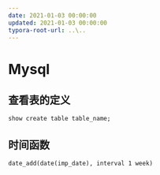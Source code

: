 ```yaml
---
date: 2021-01-03 00:00:00
updated: 2021-01-03 00:00:00
typora-root-url: ..\..
---
```



# Mysql

## 查看表的定义

```mysql
show create table table_name;
```
<!-- more -->
## 时间函数

```mysql
date_add(date(imp_date), interval 1 week)
```

